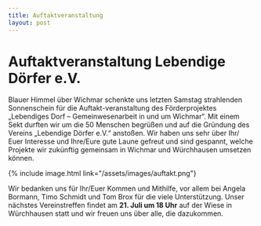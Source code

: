 ```yaml
---
title: Auftaktveranstaltung
layout: post
---
```


# Auftaktveranstaltung Lebendige Dörfer e.V.

Blauer Himmel über Wichmar schenkte uns letzten Samstag strahlenden Sonnenschein für die Auftakt-veranstaltung des Förderprojektes „Lebendiges Dorf – Gemeinwesenarbeit in und um Wichmar“. Mit einem Sekt durften wir um die 50 Menschen begrüßen und auf die Gründung des Vereins „Lebendige Dörfer e.V.“ anstoßen. 
Wir haben uns sehr über Ihr/ Euer Interesse und Ihre/Eure gute Laune gefreut und sind gespannt, welche Projekte wir zukünftig gemeinsam in Wichmar und Würchhausen umsetzen können.

{% include image.html link="/assets/images/auftakt.png"}

Wir bedanken uns für Ihr/Euer Kommen und Mithilfe, vor allem bei Angela Bormann, Timo Schmidt und Tom Brox für die viele Unterstützung. Unser nächstes Vereinstreffen findet am **21. Juli um 18 Uhr** auf der Wiese in Würchhausen statt und wir freuen uns über alle, die dazukommen.